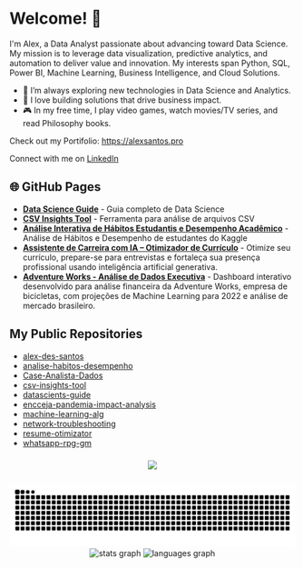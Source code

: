 # Welcome! 👋

I'm Alex, a Data Analyst passionate about advancing toward Data Science. My mission is to leverage data visualization, predictive analytics, and automation to deliver value and innovation. My interests span Python, SQL, Power BI, Machine Learning, Business Intelligence, and Cloud Solutions.

- 🔭 I’m always exploring new technologies in Data Science and Analytics.
- 🚀 I love building solutions that drive business impact.
- 🎮 In my free time, I play video games, watch movies/TV series, and read Philosophy books.

Check out my Portifolio: https://alexsantos.pro

Connect with me on [LinkedIn](https://www.linkedin.com/in/alex-des-santos/)

## 🌐 GitHub Pages
- **[Data Science Guide](https://alex-des-santos.github.io/datascients-guide/)** - Guia completo de Data Science
- **[CSV Insights Tool](https://alex-des-santos.github.io/csv-insights-tool/)** - Ferramenta para análise de arquivos CSV
- **[Análise Interativa de Hábitos Estudantis e Desempenho Acadêmico](https://alex-des-santos.github.io/analise-habitos-desempenho/)** - Análise de Hábitos e Desempenho de estudantes do Kaggle
- **[Assistente de Carreira com IA – Otimizador de Currículo](https://github.com/alex-des-santos/resume-otimizator)** - Otimize seu currículo, prepare-se para entrevistas e fortaleça sua presença profissional usando inteligência artificial generativa.
- **[Adventure Works - Análise de Dados Executiva](https://github.com/alex-des-santos/Case-Analista-Dados)** - Dashboard interativo desenvolvido para análise financeira da Adventure Works, empresa de bicicletas, com projeções de Machine Learning para 2022 e análise de mercado brasileiro.
## My Public Repositories
- [alex-des-santos](https://github.com/alex-des-santos/alex-des-santos)
- [analise-habitos-desempenho](https://github.com/alex-des-santos/analise-habitos-desempenho)
- [Case-Analista-Dados](https://github.com/alex-des-santos/Case-Analista-Dados)
- [csv-insights-tool](https://github.com/alex-des-santos/csv-insights-tool)
- [datascients-guide](https://github.com/alex-des-santos/datascients-guide)
- [encceja-pandemia-impact-analysis](https://github.com/alex-des-santos/encceja-pandemia-impact-analysis)
- [machine-learning-alg](https://github.com/alex-des-santos/machine-learning-alg)
- [network-troubleshooting](https://github.com/alex-des-santos/network-troubleshooting)
- [resume-otimizator](https://github.com/alex-des-santos/resume-otimizator)
- [whatsapp-rpg-gm](https://github.com/alex-des-santos/whatsapp-rpg-gm)

###

<!--<picture>
  <source media="(prefers-color-scheme: dark)" srcset="https://raw.githubusercontent.com/alex-des-santos/alex-des-santos/output/pacman-contribution-graph-dark.svg">
  <source media="(prefers-color-scheme: light)" srcset="https://raw.githubusercontent.com/alex-des-santos/alex-des-santos/output/pacman-contribution-graph.svg">
  <img alt="pacman contribution graph" src="https://raw.githubusercontent.com/alex-des-santos/alex-des-santos/output/pacman-contribution-graph.svg">
</picture>-->


###

<div align="center">
  <img src="https://profile-counter.glitch.me/alex-des-santos/count.svg?"  />
</div>

###

<picture>
  <source media="(prefers-color-scheme: dark)" srcset="https://raw.githubusercontent.com/alex-des-santos/alex-des-santos/output/snake-dark.svg">
  <source media="(prefers-color-scheme: light)" srcset="https://raw.githubusercontent.com/alex-des-santos/alex-des-santos/output/snake.svg">
  <img alt="Snake animation" src="https://raw.githubusercontent.com/alex-des-santos/alex-des-santos/output/snake.svg">
</picture>


<div align="center">
  <img src="https://github-readme-stats.vercel.app/api?username=alex-des-santos&hide_title=false&hide_rank=false&show_icons=true&include_all_commits=true&count_private=true&disable_animations=false&theme=dracula&locale=en&hide_border=false&order=1" height="150" alt="stats graph"  />
  <img src="https://github-readme-stats.vercel.app/api/top-langs?username=alex-des-santos&locale=en&hide_title=false&layout=compact&card_width=320&langs_count=5&theme=dracula&hide_border=false&order=2" height="150" alt="languages graph"  />
</div>

###
